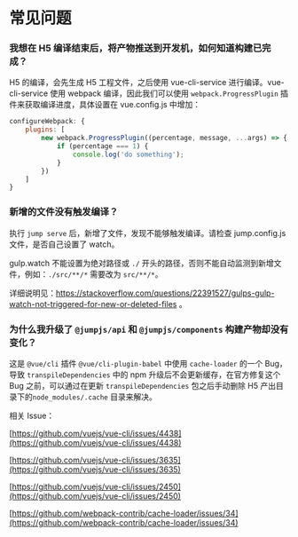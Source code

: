 # 常见问题

### 我想在 H5 编译结束后，将产物推送到开发机，如何知道构建已完成？

H5 的编译，会先生成 H5 工程文件，之后使用 vue-cli-service 进行编译。vue-cli-service 使用 webpack 编译，因此我们可以使用 `webpack.ProgressPlugin` 插件来获取编译进度，具体设置在 vue.config.js 中增加：

```js
configureWebpack: {
    plugins: [
        new webpack.ProgressPlugin((percentage, message, ...args) => {
            if (percentage === 1) {
                console.log('do something');
            }
        })
    ]
}
```

### 新增的文件没有触发编译？

执行 `jump serve` 后，新增了文件，发现不能够触发编译。请检查 jump.config.js 文件，是否自己设置了 watch。

gulp.watch 不能设置为绝对路径或 `./` 开头的路径，否则不能自动监测到新增文件，例如：`./src/**/*` 需要改为 `src/**/*`。

详细说明见：https://stackoverflow.com/questions/22391527/gulps-gulp-watch-not-triggered-for-new-or-deleted-files 。

### 为什么我升级了 `@jumpjs/api` 和 `@jumpjs/components` 构建产物却没有变化？

这是 `@vue/cli` 插件 `@vue/cli-plugin-babel` 中使用 `cache-loader` 的一个 Bug，导致 `transpileDependencies` 中的 npm 升级后不会更新缓存，在官方修复这个 Bug 之前，可以通过在更新 `transpileDependencies` 包之后手动删除 H5 产出目录下的`node_modules/.cache` 目录来解决。

相关 Issue：

[https://github.com/vuejs/vue-cli/issues/4438](https://github.com/vuejs/vue-cli/issues/4438)

[https://github.com/vuejs/vue-cli/issues/3635](https://github.com/vuejs/vue-cli/issues/3635)

[https://github.com/vuejs/vue-cli/issues/2450](https://github.com/vuejs/vue-cli/issues/2450)

[https://github.com/webpack-contrib/cache-loader/issues/34](https://github.com/webpack-contrib/cache-loader/issues/34)